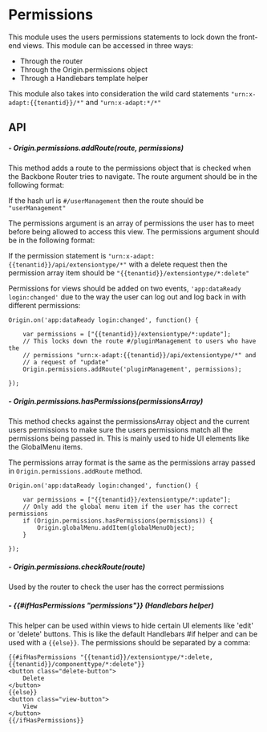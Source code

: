 # Permissions

This module uses the users permissions statements to lock down the front-end views. This module can be accessed in three ways:

- Through the router
- Through the Origin.permissions object
- Through a Handlebars template helper

This module also takes into consideration the wild card statements ``"urn:x-adapt:{{tenantid}}/*"`` and ``"urn:x-adapt:*/*"``

## API

##### - Origin.permissions.addRoute(route, permissions)

This method adds a route to the permissions object that is checked when the Backbone Router tries to navigate. The route argument should be in the following format:

If the hash url is ``#/userManagement`` then the route should be ``"userManagement"``

The permissions argument is an array of permissions the user has to meet before being allowed to access this view. The permissions argument should be in the following format:

If the permission statement is ``"urn:x-adapt:{{tenantid}}/api/extensiontype/*"`` with a delete request then the permission array item should be ``"{{tenantid}}/extensiontype/*:delete"``

Permissions for views should be added on two events, ``'app:dataReady login:changed'`` due to the way the user can log out and log back in with different permissions:

```
Origin.on('app:dataReady login:changed', function() {

	var permissions = ["{{tenantid}}/extensiontype/*:update"];
	// This locks down the route #/pluginManagement to users who have the
	// permissions "urn:x-adapt:{{tenantid}}/api/extensiontype/*" and 
	// a request of "update"
	Origin.permissions.addRoute('pluginManagement', permissions);

});
```

##### - Origin.permissions.hasPermissions(permissionsArray)

This method checks against the permissionsArray object and the current users permissions to make sure the users permissions match all the permissions being passed in. This is mainly used to hide UI elements like the GlobalMenu items.

The permissions array format is the same as the permissions array passed in ``Origin.permissions.addRoute`` method.

```
Origin.on('app:dataReady login:changed', function() {

	var permissions = ["{{tenantid}}/extensiontype/*:update"];
	// Only add the global menu item if the user has the correct permissions
	if (Origin.permissions.hasPermissions(permissions)) {
		Origin.globalMenu.addItem(globalMenuObject);
	}

});
```

##### - Origin.permissions.checkRoute(route)

Used by the router to check the user has the correct permissions

##### - {{#ifHasPermissions "permissions"}} (Handlebars helper)

This helper can be used within views to hide certain UI elements like 'edit' or 'delete' buttons. This is like the default Handlebars #if helper and can be used with a ``{{else}}``. The permissions should be separated by a comma:

```
{{#ifHasPermissions "{{tenantid}}/extensiontype/*:delete, {{tenantid}}/componenttype/*:delete"}}
<button class="delete-button">
	Delete
</button>
{{else}}
<button class="view-button">
	View
</button>
{{/ifHasPermissions}}
```